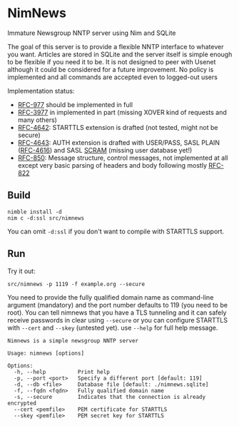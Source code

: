 NimNews
=======

Immature Newsgroup NNTP server using Nim and SQLite

The goal of this server is to provide a flexible NNTP interface to whatever you want. Articles are stored in SQLite and the server itself is simple enough to be flexible if you need it to be. It is not designed to peer with Usenet although it could be considered for a future improvement. No policy is implemented and all commands are accepted even to logged-out users

Implementation status:

- [RFC-977] should be implemented in full
- [RFC-3977] in implemented in part (missing XOVER kind of requests and many others)
- [RFC-4642]: STARTTLS extension is drafted (not tested, might not be secure)
- [RFC-4643]: AUTH extension is drafted with USER/PASS, SASL PLAIN ([RFC-4616]) and SASL [SCRAM] (missing user database yet!)
- [RFC-850]: Message structure, control messages, not implemented at all except very basic parsing of headers and body following mostly [RFC-822]

Build
-----

    nimble install -d
    nim c -d:ssl src/nimnews

You can omit `-d:ssl` if you don't want to compile with STARTTLS support.

Run
---

Try it out:

    src/nimnews -p 1119 -f example.org --secure

You need to provide the fully qualified domain name as command-line argument (mandatory) and the port number defaults to 119 (you need to be root). You can tell nimnews that you have a TLS tunneling and it can safely receive passwords in clear using `--secure` or you can configure STARTTLS with `--cert` and `--skey` (untested yet). use `--help` for full help message.

```
Nimnews is a simple newsgroup NNTP server

Usage: nimnews [options]

Options:
  -h, --help          Print help
  -p, --port <port>   Specify a different port [default: 119]
  -d, --db <file>     Database file [default: ./nimnews.sqlite]
  -f, --fqdn <fqdn>   Fully qualified domain name
  -s, --secure        Indicates that the connection is already encrypted
  --cert <pemfile>    PEM certificate for STARTTLS
  --skey <pemfile>    PEM secret key for STARTTLS
```

[RFC-822]: https://tools.ietf.org/html/rfc822
[RFC-850]: https://tools.ietf.org/html/rfc850
[RFC-977]: https://tools.ietf.org/html/rfc977
[RFC-3977]: https://tools.ietf.org/html/rfc3977
[RFC-4616]: https://tools.ietf.org/html/rfc4616
[RFC-4642]: https://tools.ietf.org/html/rfc4642
[RFC-4643]: https://tools.ietf.org/html/rfc4643
[SCRAM]: https://nimble.directory/pkg/scram
